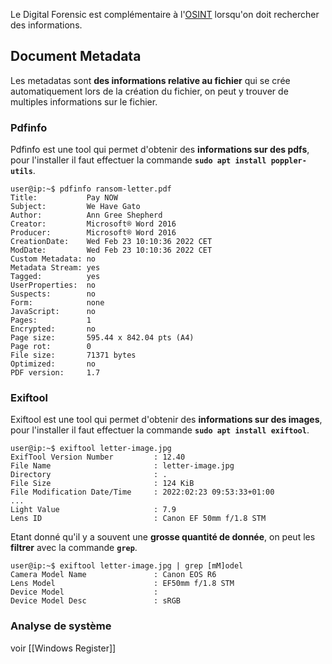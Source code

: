 
Le Digital Forensic est complémentaire à l'[OSINT](Osint-Utils.md) lorsqu'on doit rechercher des informations.

## __Document Metadata__

Les metadatas sont **des informations relative au fichier** qui se crée automatiquement lors de la création du fichier, on peut y trouver de multiples informations sur le fichier.

### Pdfinfo

Pdfinfo est une tool qui permet d'obtenir des **informations sur des pdfs**, pour l'installer il faut effectuer la commande **`sudo apt install poppler-utils`**.

```shell
user@ip:~$ pdfinfo ransom-letter.pdf
Title:           Pay NOW
Subject:         We Have Gato
Author:          Ann Gree Shepherd
Creator:         Microsoft® Word 2016
Producer:        Microsoft® Word 2016
CreationDate:    Wed Feb 23 10:10:36 2022 CET
ModDate:         Wed Feb 23 10:10:36 2022 CET
Custom Metadata: no
Metadata Stream: yes
Tagged:          yes
UserProperties:  no
Suspects:        no
Form:            none
JavaScript:      no
Pages:           1
Encrypted:       no
Page size:       595.44 x 842.04 pts (A4)
Page rot:        0
File size:       71371 bytes
Optimized:       no
PDF version:     1.7
```


### Exiftool

Exiftool est une tool qui permet d'obtenir des **informations sur des images**, pour l'installer il faut effectuer la commande **`sudo apt install exiftool`**.

```shell
user@ip:~$ exiftool letter-image.jpg
ExifTool Version Number         : 12.40
File Name                       : letter-image.jpg
Directory                       : .
File Size                       : 124 KiB
File Modification Date/Time     : 2022:02:23 09:53:33+01:00
...
Light Value                     : 7.9
Lens ID                         : Canon EF 50mm f/1.8 STM
```

Etant donné qu'il y a souvent une **grosse quantité de donnée**, on peut les **filtrer** avec la commande **`grep`**.

```shell
user@ip:~$ exiftool letter-image.jpg | grep [mM]odel
Camera Model Name               : Canon EOS R6
Lens Model                      : EF50mm f/1.8 STM
Device Model                    :
Device Model Desc               : sRGB
```


### Analyse de système

voir [[Windows Register]]